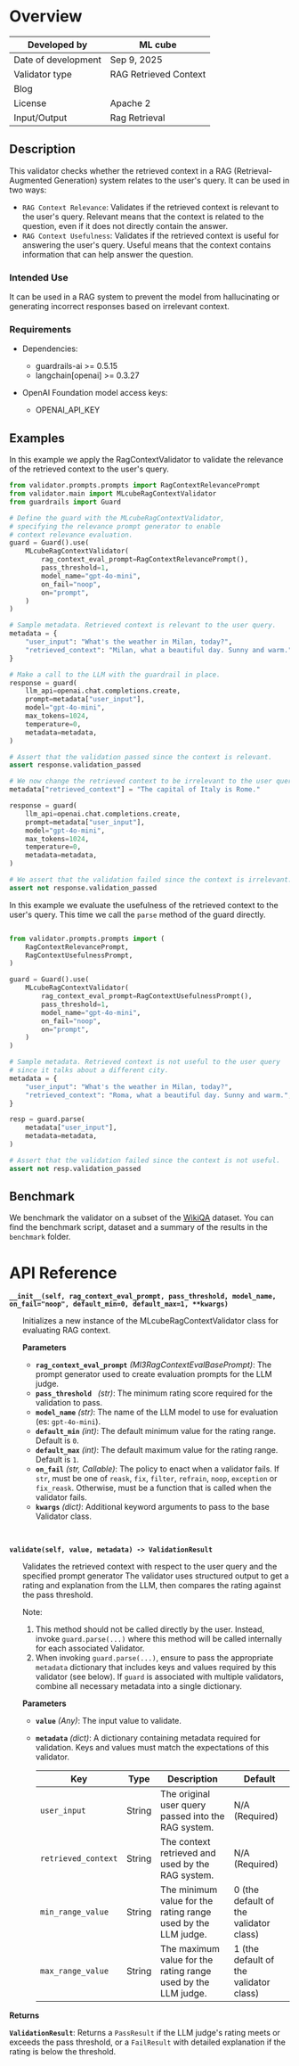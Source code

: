 # Overview

| Developed by        | ML cube |
| ------------------- | ------------- |
| Date of development | Sep 9, 2025  |
| Validator type      | RAG Retrieved Context |
| Blog                |               |
| License             | Apache 2      |
| Input/Output        | Rag Retrieval |

## Description

This validator checks whether the retrieved context in a RAG (Retrieval-Augmented Generation) system relates to the user's query. It can be used in two ways:
- `RAG Context Relevance`: Validates if the retrieved context is relevant to the user's query. Relevant means that the context is related to the question, even if it does not directly contain the answer.
- `RAG Context Usefulness`: Validates if the retrieved context is useful for answering the user's query. Useful means that the context contains information that can help answer the question.

### Intended Use

It can be used in a RAG system to prevent the model from hallucinating or generating incorrect responses based on irrelevant context.

### Requirements

- Dependencies:
  - guardrails-ai >= 0.5.15
  - langchain[openai] >= 0.3.27

- OpenAI Foundation model access keys:
  - OPENAI_API_KEY

## Examples

In this example we apply the RagContextValidator to validate the relevance of the retrieved context to the user's query.

```python
from validator.prompts.prompts import RagContextRelevancePrompt
from validator.main import MLcubeRagContextValidator
from guardrails import Guard

# Define the guard with the MLcubeRagContextValidator,
# specifying the relevance prompt generator to enable
# context relevance evaluation.
guard = Guard().use(
    MLcubeRagContextValidator(
        rag_context_eval_prompt=RagContextRelevancePrompt(),
        pass_threshold=1,
        model_name="gpt-4o-mini",
        on_fail="noop",
        on="prompt",
    )
)

# Sample metadata. Retrieved context is relevant to the user query.
metadata = {
    "user_input": "What's the weather in Milan, today?",
    "retrieved_context": "Milan, what a beautiful day. Sunny and warm.",
}

# Make a call to the LLM with the guardrail in place.
response = guard(
    llm_api=openai.chat.completions.create,
    prompt=metadata["user_input"],
    model="gpt-4o-mini",
    max_tokens=1024,
    temperature=0,
    metadata=metadata,
)

# Assert that the validation passed since the context is relevant.
assert response.validation_passed

# We now change the retrieved context to be irrelevant to the user query.
metadata["retrieved_context"] = "The capital of Italy is Rome."

response = guard(
    llm_api=openai.chat.completions.create,
    prompt=metadata["user_input"],
    model="gpt-4o-mini",
    max_tokens=1024,
    temperature=0,
    metadata=metadata,
)

# We assert that the validation failed since the context is irrelevant.
assert not response.validation_passed
```

In this example we evaluate the usefulness of the retrieved context to the user's query. This time we call the `parse` method of the guard directly.

```python

from validator.prompts.prompts import (
    RagContextRelevancePrompt,
    RagContextUsefulnessPrompt,
)

guard = Guard().use(
    MLcubeRagContextValidator(
        rag_context_eval_prompt=RagContextUsefulnessPrompt(),
        pass_threshold=1,
        model_name="gpt-4o-mini",
        on_fail="noop",
        on="prompt",
    )
)

# Sample metadata. Retrieved context is not useful to the user query 
# since it talks about a different city.
metadata = {
    "user_input": "What's the weather in Milan, today?",
    "retrieved_context": "Roma, what a beautiful day. Sunny and warm.",
}

resp = guard.parse(
    metadata["user_input"],
    metadata=metadata,
)

# Assert that the validation failed since the context is not useful.
assert not resp.validation_passed
```
## Benchmark

We benchmark the validator on a subset of the [WikiQA](https://www.microsoft.com/en-us/research/project/wikiqa/) dataset. You can find the benchmark script, dataset and a summary of the results in the `benchmark` folder.

# API Reference

**`__init__(self, rag_context_eval_prompt, pass_threshold, model_name, on_fail="noop", default_min=0, default_max=1, **kwargs)`**

<ul>
Initializes a new instance of the MLcubeRagContextValidator class for evaluating RAG context.

**Parameters**

- **`rag_context_eval_prompt`** _(Ml3RagContextEvalBasePrompt)_: The prompt generator used to create evaluation prompts for the LLM judge.
- **`pass_threshold `** _(str)_: The minimum rating score required for the validation to pass.
- **`model_name`** _(str)_: The name of the LLM model to use for evaluation (es: `gpt-4o-mini`).
- **`default_min`** _(int)_: The default minimum value for the rating range. Default is `0`.
- **`default_max`** _(int)_: The default maximum value for the rating range. Default is `1`.
- **`on_fail`** _(str, Callable)_: The policy to enact when a validator fails. If `str`, must be one of `reask`, `fix`, `filter`, `refrain`, `noop`, `exception` or `fix_reask`. Otherwise, must be a function that is called when the validator fails.
- **`kwargs`** _(dict)_: Additional keyword arguments to pass to the base Validator class.
</ul>
<br/>

**`validate(self, value, metadata) -> ValidationResult`**

<ul>
Validates the retrieved context with respect to the user query and the specified prompt generator The validator uses structured output to get a rating and explanation from the LLM, then compares the rating against the pass threshold.

Note:

1. This method should not be called directly by the user. Instead, invoke `guard.parse(...)` where this method will be called internally for each associated Validator.
2. When invoking `guard.parse(...)`, ensure to pass the appropriate `metadata` dictionary that includes keys and values required by this validator (see below). If `guard` is associated with multiple validators, combine all necessary metadata into a single dictionary.

**Parameters**

- **`value`** *(Any)*: The input value to validate.
- **`metadata`** *(dict)*: A dictionary containing metadata required for validation. Keys and values must match the expectations of this validator.


  | Key | Type | Description | Default |
  | --- | --- | --- | --- |
  | `user_input` | String | The original user query passed into the RAG system. | N/A (Required) |
  | `retrieved_context` | String | The context retrieved and used by the RAG system. | N/A (Required) |
  | `min_range_value` | String | The minimum value for the rating range used by the LLM judge. | 0 (the default of the validator class) |
  | `max_range_value` | String | The maximum value for the rating range used by the LLM judge. | 1 (the default of the validator class) |
</ul>

**Returns**

**`ValidationResult`**: Returns a `PassResult` if the LLM judge's rating meets or exceeds the pass threshold, or a `FailResult` with detailed explanation if the rating is below the threshold.
